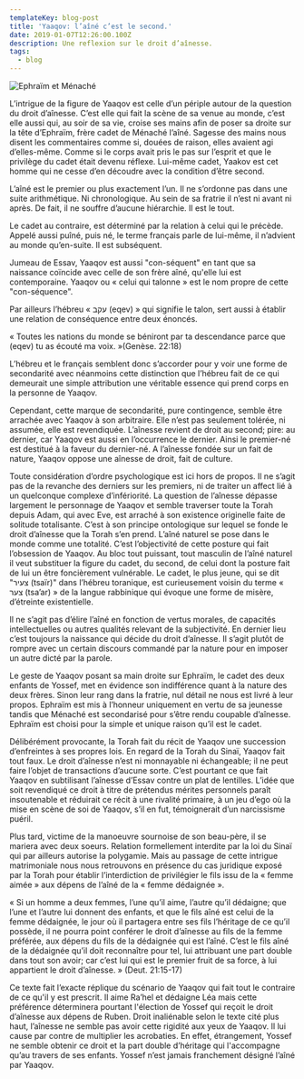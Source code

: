 ```yaml
---
templateKey: blog-post
title: 'Yaaqov: l’aîné c’est le second.'
date: 2019-01-07T12:26:00.100Z
description: Une reflexion sur le droit d’aînesse.
tags:
  - blog
---
```

![Ephraïm et Ménaché](/img/12-vay-hi14.jpg "Ephraïm et Ménaché")

L’intrigue de la figure de Yaaqov est celle d’un périple autour de la question du droit d’aînesse. C’est elle qui fait la scène de sa venue au monde, c’est elle aussi qui, au soir de sa vie, croise ses mains afin de poser sa droite sur la tête d’Ephraïm, frère cadet de Ménaché l’aîné. Sagesse des mains nous disent les commentaires comme si, douées de raison, elles avaient agi d’elles-même. Comme si le corps avait pris le pas sur l’esprit et que le privilège du cadet était devenu réflexe. Lui-même cadet, Yaakov est cet homme qui ne cesse d’en découdre avec la condition d’être second.

 L’aîné est le premier ou plus exactement l’un. Il ne s’ordonne pas dans une suite arithmétique. Ni chronologique. Au sein de sa fratrie il n’est ni avant ni après. De fait, il ne souffre d’aucune hiérarchie. Il est le tout.

 Le cadet au contraire, est déterminé par la relation à celui qui le précède. Appelé aussi puîné, puis né, le terme français parle de lui-même, il n’advient au monde qu’en-suite. Il est subséquent.

Jumeau de Essav, Yaaqov est aussi "con-séquent" en tant que sa naissance coïncide avec celle de son frère aîné, qu'elle lui est contemporaine. Yaaqov ou « celui qui talonne » est le nom propre de cette "con-séquence".

Par ailleurs l’hébreu « עקב (eqev) » qui signifie le talon, sert aussi à établir une relation de conséquence entre deux énoncés.

« Toutes les nations du monde se béniront par ta descendance parce que (eqev) tu as écouté ma voix. »(Genèse. 22:18)

L’hébreu et le français semblent donc s’accorder pour y voir une forme de secondarité avec néanmoins cette distinction que l’hébreu fait de ce qui demeurait une simple attribution une véritable essence qui prend corps en la personne de Yaaqov.

Cependant, cette marque de secondarité, pure contingence, semble être arrachée avec Yaaqov à son arbitraire. Elle n’est pas seulement tolérée, ni assumée, elle est revendiquée. L’aînesse revient de droit au second; pire: au dernier, car Yaaqov est aussi en l’occurrence le dernier. Ainsi le premier-né est destitué à la faveur du dernier-né. A l’aînesse fondée sur un fait de nature, Yaaqov oppose une aînesse de droit, fait de culture.

Toute considération d’ordre psychologique est ici hors de propos. Il ne s’agit pas de la revanche des derniers sur les premiers, ni de traiter un affect lié à un quelconque complexe d’infériorité. La question de l’aînesse dépasse largement le personnage de Yaaqov et semble traverser toute la Torah depuis Adam, qui avec Eve, est arraché à son existence originelle faite de solitude totalisante. C’est à son principe ontologique sur lequel se fonde le droit d’aînesse que la Torah s’en prend. L’aîné naturel se pose dans le monde comme une totalité. C’est l’objectivité de cette posture qui fait l’obsession de Yaaqov. Au bloc tout puissant, tout masculin de l’aîné naturel il veut substituer la figure du cadet, du second, de celui dont la posture fait de lui un être foncièrement vulnérable. Le cadet, le plus jeune, qui se dit "צעיר (tsaïr)" dans l’hébreu toranique, est curieusement voisin du terme « צער (tsa’ar) » de la langue rabbinique qui évoque une forme de misère, d’étreinte existentielle. 

Il ne s’agit pas d’élire l’aîné en fonction de vertus morales, de capacités intellectuelles ou autres qualités relevant de la subjectivité. En dernier lieu c’est toujours la naissance qui décide du droit d’aînesse. Il s’agit plutôt de rompre avec un certain discours commandé par la nature pour en imposer un autre dicté par la parole.

Le geste de Yaaqov posant sa main droite sur Ephraïm, le cadet des deux enfants de Yossef, met en évidence son indifférence quant à la nature des deux frères. Sinon leur rang dans la fratrie, nul détail ne nous est livré à leur propos. Ephraïm est mis à l’honneur uniquement en vertu de sa jeunesse tandis que Ménaché est secondarisé pour s’être rendu coupable d’aînesse. Ephraïm est choisi pour la simple et unique raison qu’il est le cadet.

Délibérément provocante, la Torah fait du récit de Yaaqov une succession d’enfreintes à ses propres lois. En regard de la Torah du Sinaï, Yaaqov fait tout faux. Le droit d’aînesse n’est ni monnayable ni échangeable; il ne peut faire l’objet de transactions d’aucune sorte. C’est pourtant ce que fait Yaaqov en subtilisant l’aînesse d’Essav contre un plat de lentilles. L’idée que soit revendiqué ce droit à titre de prétendus mérites personnels paraît insoutenable et réduirait ce récit à une rivalité primaire, à un jeu d’ego où la mise en scène de soi de Yaaqov, s’il en fut, témoignerait d’un narcissisme puéril.

Plus tard, victime de la manoeuvre sournoise de son beau-père, il se mariera avec deux soeurs. Relation formellement interdite par la loi du Sinaï qui par ailleurs autorise la polygamie. Mais au passage de cette intrigue matrimoniale nous nous retrouvons en présence du cas juridique exposé par la Torah pour établir l’interdiction de privilégier le fils issu de la « femme aimée » aux dépens de l’aîné de la « femme dédaignée ».

« Si un homme a deux femmes, l’une qu’il aime, l’autre qu’il dédaigne; que l’une et l’autre lui donnent des enfants, et que le fils aîné est celui de la femme dédaignée, le jour où il partagera entre ses fils l’héritage de ce qu’il possède, il ne pourra point conférer le droit d’aînesse au fils de la femme préférée, aux dépens du fils de la dédaignée qui est l’aîné. C’est le fils aîné de la dédaignée qu’il doit reconnaître pour tel, lui attribuant une part double dans tout son avoir; car c’est lui qui est le premier fruit de sa force, à lui appartient le droit d’aînesse.  » (Deut. 21:15-17)

Ce texte fait l’exacte réplique du scénario de Yaaqov qui fait tout le contraire de ce qu'il y est prescrit. Il aime Ra’hel et dédaigne Léa mais cette préférence déterminera pourtant l'élection de Yossef qui reçoit le droit d’aînesse aux dépens de Ruben. Droit inaliénable selon le texte cité plus haut, l’aînesse ne semble pas avoir cette rigidité aux yeux de Yaaqov. Il lui cause par contre de multiplier les acrobaties. En effet, étrangement, Yossef ne semble obtenir ce droit et la part double d’héritage qui l'accompagne qu’au travers de ses enfants. Yossef n’est  jamais franchement désigné l’aîné par Yaaqov.
